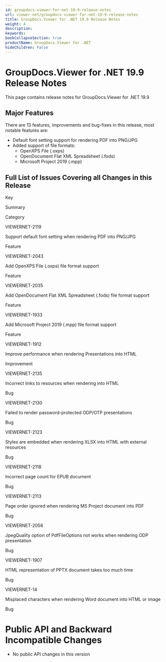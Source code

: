```yaml
---
id: groupdocs-viewer-for-net-19-9-release-notes
url: viewer-net/groupdocs-viewer-for-net-19-9-release-notes
title: GroupDocs.Viewer for .NET 19.9 Release Notes
weight: 4
description: 
keywords: 
bookCollapseSection: true
productName: GroupDocs.Viewer for .NET
hideChildren: False
---
```


# GroupDocs.Viewer for .NET 19.9 Release Notes

This page contains release notes for GroupDocs.Viewer for .NET 19.9

## Major Features

There are 13 features, improvements and bug-fixes in this release, most notable features are:

*   Default font setting support for rendering PDF into PNG/JPG
*   Added support of file formats:
    *   OpenXPS File (.oxps)
    *   OpenDocument Flat XML Spreadsheet (.fods)
    *   Microsoft Project 2019 (.mpp)

## Full List of Issues Covering all Changes in this Release

Key

Summary

Category

VIEWERNET-2119

Support default font setting when rendering PDF into PNG/JPG

Feature

VIEWERNET-2043

Add OpenXPS File (.oxps) file format support

Feature

VIEWERNET-2035

Add OpenDocument Flat XML Spreadsheet (.fods) file format support

Feature

VIEWERNET-1933

Add Microsoft Project 2019 (.mpp) file format support

Feature

VIEWERNET-1912

Improve performance when rendering Presentations into HTML

Improvement

VIEWERNET-2135

Incorrect links to resources when rendering into HTML

Bug

VIEWERNET-2130

Failed to render password-protected ODP/OTP presentations

Bug

VIEWERNET-2123

Styles are embedded when rendering XLSX into HTML with external resources

Bug

VIEWERNET-2118

Incorrect page count for EPUB document

Bug

VIEWERNET-2113

Page order ignored when rendering MS Project document into PDF

Bug

VIEWERNET-2056

JpegQuality option of PdfFileOptions not works when rendering ODP presentation

Bug

VIEWERNET-1907

HTML representation of PPTX document takes too much time

Bug

VIEWERNET-14

Misplaced characters when rendering Word document into HTML or image

Bug

# Public API and Backward Incompatible Changes

*   No public API changes in this version
